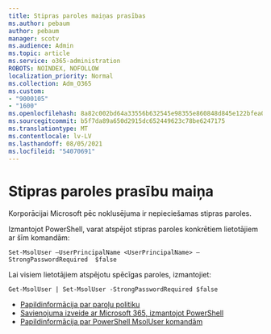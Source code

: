 ```yaml
---
title: Stipras paroles maiņas prasības
ms.author: pebaum
author: pebaum
manager: scotv
ms.audience: Admin
ms.topic: article
ms.service: o365-administration
ROBOTS: NOINDEX, NOFOLLOW
localization_priority: Normal
ms.collection: Adm_O365
ms.custom:
- "9000105"
- "1600"
ms.openlocfilehash: 8a82c002bd64a33556b632545e98355e860848d845e122bfea06fbc5ee5dcb90
ms.sourcegitcommit: b5f7da89a650d2915dc652449623c78be6247175
ms.translationtype: MT
ms.contentlocale: lv-LV
ms.lasthandoff: 08/05/2021
ms.locfileid: "54070691"
---
```

# <a name="change-strong-password-requirement"></a>Stipras paroles prasību maiņa

Korporācijai Microsoft pēc noklusējuma ir nepieciešamas stipras paroles.

Izmantojot PowerShell, varat atspējot stipras paroles konkrētiem lietotājiem ar šīm komandām:

`Set-MsolUser –UserPrincipalName <UserPrincipalName> –StrongPasswordRequired  $false`

Lai visiem lietotājiem atspējotu spēcīgas paroles, izmantojiet:

`Get-MsolUser | Set-MsolUser -StrongPasswordRequired $false`

- [Papildinformācija par paroļu politiku](https://docs.microsoft.com/azure/active-directory/authentication/concept-sspr-policy#password-policies-that-only-apply-to-cloud-user-accounts)
- [Savienojuma izveide ar Microsoft 365, izmantojot PowerShell](https://docs.microsoft.com/office365/enterprise/powershell/connect-to-office-365-powershell#connect-with-the-microsoft-azure-active-directory-module-for-windows-powershell)
- [Papildinformācija par PowerShell MsolUser komandām](https://docs.microsoft.com/powershell/module/msonline/set-msoluser?view=azureadps-1.0)
